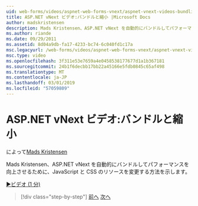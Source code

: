 ```yaml
---
uid: web-forms/videos/aspnet-web-forms-vnext/aspnet-vnext-videos-bundling-and-minification
title: ASP.NET vNext ビデオ:バンドルと縮小 |Microsoft Docs
author: madskristensen
description: Mads Kristensen、ASP.NET vNext を自動的にバンドルしてパフォーマンスを向上させるために、JavaScript と CSS のリソースを変更する方法を示します。
ms.author: riande
ms.date: 09/29/2011
ms.assetid: 8d04a9db-fa17-4233-bc74-6c040fd1c17a
msc.legacyurl: /web-forms/videos/aspnet-web-forms-vnext/aspnet-vnext-videos-bundling-and-minification
msc.type: video
ms.openlocfilehash: 3f311e53e7659a4e0458538177677d1a1b367181
ms.sourcegitcommit: 24b1f6decbb17bb22a45166e5fdb0845c65af498
ms.translationtype: MT
ms.contentlocale: ja-JP
ms.lasthandoff: 03/01/2019
ms.locfileid: "57059809"
---
```

<a name="aspnet-vnext-videos-bundling-and-minification"></a>ASP.NET vNext ビデオ:バンドルと縮小
====================
によって[Mads Kristensen](https://github.com/madskristensen)

Mads Kristensen、ASP.NET vNext を自動的にバンドルしてパフォーマンスを向上させるために、JavaScript と CSS のリソースを変更する方法を示します。

[&#9654;ビデオ (1 分)](https://channel9.msdn.com/Blogs/ASP-NET-Site-Videos/aspnet-vnext-videos-bundling-and-minification)

> [!div class="step-by-step"]
> [前へ](aspnet-45-web-forms-strong-typed-data-controls.md)
> [次へ](getting-started-with-the-next-version-of-aspnet.md)
